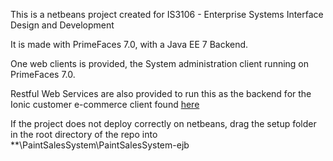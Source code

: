 This is a netbeans project created for IS3106 - Enterprise Systems Interface Design and Development

It is made with PrimeFaces 7.0, with a Java EE 7 Backend.

One web clients is provided, the System administration client running on PrimeFaces 7.0.

Restful Web Services are also provided to run this as the backend for the Ionic customer e-commerce client found [here](https://github.com/elginp4tt/PaintSalesSystemIonic-IS3106)

If the project does not deploy correctly on netbeans, drag the setup folder in the root directory of the repo into **\PaintSalesSystem\PaintSalesSystem-ejb
